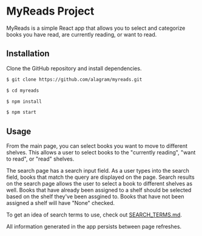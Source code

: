 # MyReads Project
MyReads is a simple React app that allows you to select and categorize books you have read, are currently reading, or want to read.

## Installation
Clone the GitHub repository and install dependencies.
```bash
$ git clone https://github.com/alagram/myreads.git

$ cd myreads

$ npm install

$ npm start
```

## Usage
From the main page, you can select books you want to move to different shelves. This allows a user to select books to the "currently reading", "want to read", or "read" shelves.

The search page has a search input field. As a user types into the search field, books that match the query are displayed on the page. Search results on the search page allows the user to select a book to different shelves as well. Books that have already been assigned to a shelf should be selected based on the shelf they've been assgined to. Books that have not been assigned a shelf will have "None" checked.

To get an idea of search terms to use, check out [SEARCH_TERMS.md](SEARCH_TERMS.md).

All information generated in the app persists between page refreshes.
